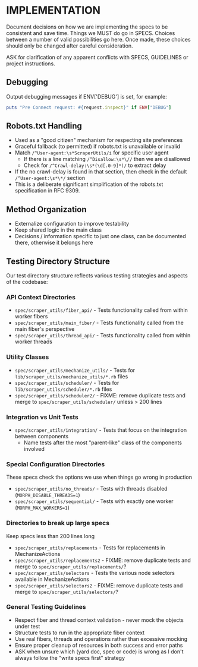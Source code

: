 IMPLEMENTATION
==============

Document decisions on how we are implementing the specs to be consistent and save time.
Things we MUST do go in SPECS.
Choices between a number of valid possibilities go here. 
Once made, these choices should only be changed after careful consideration.

ASK for clarification of any apparent conflicts with SPECS, GUIDELINES or project instructions.

## Debugging

Output debugging messages if ENV['DEBUG'] is set, for example:

```ruby
puts "Pre Connect request: #{request.inspect}" if ENV["DEBUG"]
```

## Robots.txt Handling

- Used as a "good citizen" mechanism for respecting site preferences
- Graceful fallback (to permitted) if robots.txt is unavailable or invalid
- Match `/^User-agent:\s*ScraperUtils/i` for specific user agent
  - If there is a line matching `/^Disallow:\s*\//` then we are disallowed
  - Check for `/^Crawl-delay:\s*(\d[.0-9]*)/` to extract delay
- If the no crawl-delay is found in that section, then check in the default `/^User-agent:\s*\*/` section
- This is a deliberate significant simplification of the robots.txt specification in RFC 9309.

## Method Organization

- Externalize configuration to improve testability
- Keep shared logic in the main class
- Decisions / information specific to just one class, can be documented there, otherwise it belongs here

## Testing Directory Structure

Our test directory structure reflects various testing strategies and aspects of the codebase:

### API Context Directories
- `spec/scraper_utils/fiber_api/` - Tests functionality called from within worker fibers
- `spec/scraper_utils/main_fiber/` - Tests functionality called from the main fiber's perspective
- `spec/scraper_utils/thread_api/` - Tests functionality called from within worker threads

### Utility Classes
- `spec/scraper_utils/mechanize_utils/` - Tests for `lib/scraper_utils/mechanize_utils/*.rb` files
- `spec/scraper_utils/scheduler/` - Tests for `lib/scraper_utils/scheduler/*.rb` files
- `spec/scraper_utils/scheduler2/` - FIXME: remove duplicate tests and merge to `spec/scraper_utils/scheduler/` unless > 200 lines

### Integration vs Unit Tests
- `spec/scraper_utils/integration/` - Tests that focus on the integration between components
  - Name tests after the most "parent-like" class of the components involved

### Special Configuration Directories
These specs check the options we use when things go wrong in production

- `spec/scraper_utils/no_threads/` - Tests with threads disabled (`MORPH_DISABLE_THREADS=1`)
- `spec/scraper_utils/sequential/` - Tests with exactly one worker (`MORPH_MAX_WORKERS=1`)

### Directories to break up large specs
Keep specs less than 200 lines long

- `spec/scraper_utils/replacements` - Tests for replacements in MechanizeActions
- `spec/scraper_utils/replacements2` - FIXME: remove duplicate tests and merge to `spec/scraper_utils/replacements/`?
- `spec/scraper_utils/selectors` - Tests the various node selectors available in MechanizeActions
- `spec/scraper_utils/selectors2` - FIXME: remove duplicate tests and merge to `spec/scraper_utils/selectors/`?

### General Testing Guidelines
- Respect fiber and thread context validation - never mock the objects under test
- Structure tests to run in the appropriate fiber context
- Use real fibers, threads and operations rather than excessive mocking
- Ensure proper cleanup of resources in both success and error paths
- ASK when unsure which (yard doc, spec or code) is wrong as I don't always follow the "write specs first" strategy
